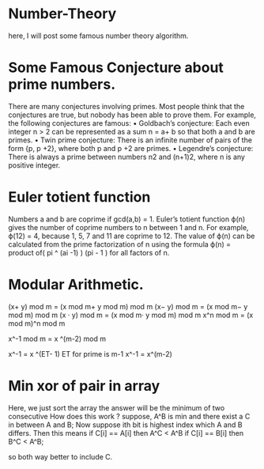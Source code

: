 # Number-Theory
here, I will post some famous number theory algorithm.

# Some Famous Conjecture about prime numbers.

There are many conjectures involving primes. Most people think that the conjectures are true, but nobody has been able to prove them. For example, the
following conjectures are famous:
• Goldbach’s conjecture: Each even integer n > 2 can be represented as a
sum n = a+ b so that both a and b are primes.
• Twin prime conjecture: There is an infinite number of pairs of the form
{p, p +2}, where both p and p +2 are primes.
• Legendre’s conjecture: There is always a prime between numbers n2 and (n+1)2, where n is any positive integer.

# Euler totient function

Numbers a and b are coprime if gcd(a,b) = 1. Euler’s totient function ϕ(n)
gives the number of coprime numbers to n between 1 and n. For example,
ϕ(12) = 4, because 1, 5, 7 and 11 are coprime to 12.
The value of ϕ(n) can be calculated from the prime factorization of n using
the formula
ϕ(n) = product of( pi ^ (ai -1) ) (pi - 1 )    for all factors of n.

# Modular Arithmetic. 

(x+ y) mod m = (x mod m+ y mod m) mod m
(x− y) mod m = (x mod m− y mod m) mod m
(x · y) mod m = (x mod m· y mod m) mod m
x^n mod m = (x mod m)^n mod m

x^-1 mod m  =   x ^(m-2) mod m

x^-1  = x ^(ET-  1)   ET for prime is m-1 
x^-1 = x^(m-2)


# Min xor of pair in array
Here, we just sort the array the answer will be the minimum of two consecutive 
How does this work ? 
suppose, A^B is min and there exist a C in between A and B;
Now suppose ith bit is highest index which A and B differs. 
Then this means if C[i] == A[i] then A^C < A^B
if C[i] == B[i] then B^C < A^B;

so both way better to include C. 

